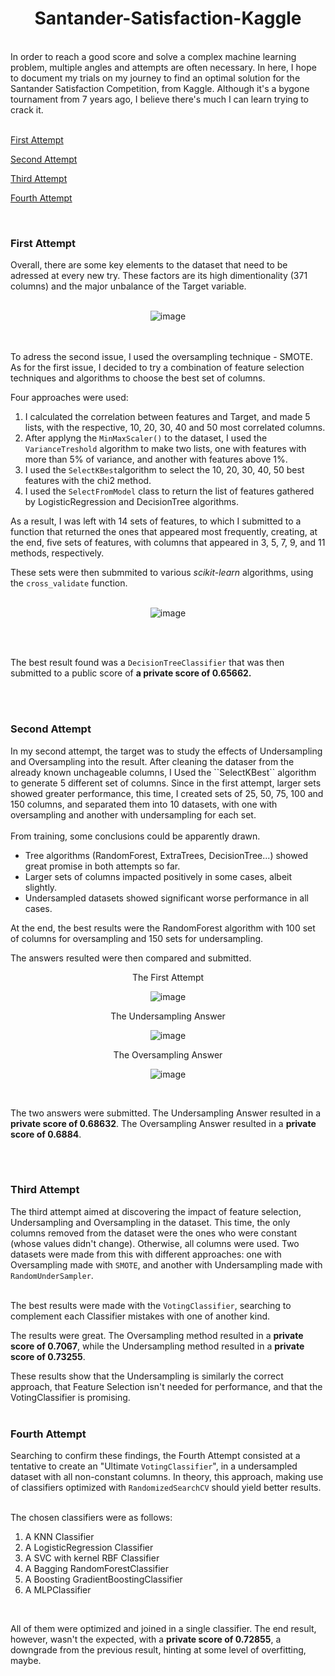 <h1 align = "center">Santander-Satisfaction-Kaggle</h1> 
<br>
In order to reach a good score and solve a complex machine learning problem, multiple angles and attempts are often necessary. In here, I hope to document my trials on my
journey to find an optimal solution for the Santander Satisfaction Competition, from Kaggle. Although it's a bygone tournament from 7 years ago, I believe there's much I can
learn trying to crack it.
<br>
<br>

[First Attempt](#first-attempt)

[Second Attempt](#second-attempt)

[Third Attempt](#third-attempt)

[Fourth Attempt](#fourth-attempt)


  
<br>
<h3 id = "first-attempt">First Attempt</h3>
Overall, there are some key elements to the dataset that need to be adressed at every new try. These factors are its high dimentionality (371 columns) and the major
unbalance of the Target variable.
<br>
<br>

<div align = "center">
  
  ![image](https://github.com/KalimaraPeleteiro/Santander-Satisfaction-Kaggle/assets/94702837/5c38fef8-1d3e-4445-9e74-f33b881b49db)
</div>

<br>
<br>
To adress the second issue, I used the oversampling technique - SMOTE. As for the first issue, I decided to try a combination of feature selection techniques and
algorithms to choose the best set of columns.

Four approaches were used:
1. I calculated the correlation between features and Target, and made 5 lists, with the respective, 10, 20, 30, 40 and 50 most correlated columns.
2. After applyng the ``MinMaxScaler()`` to the dataset, I used the ``VarianceTreshold`` algorithm to make two lists, one with features with more than 5% of variance, and another with features above 1%.
3. I used the ``SelectKBest``algorithm to select the 10, 20, 30, 40, 50 best features with the chi2 method.
4. I used the ``SelectFromModel`` class to return the list of features gathered by LogisticRegression and DecisionTree algorithms.

As a result, I was left with 14 sets of features, to which I submitted to a function that returned the ones that appeared most frequently, creating, at the end,
five sets of features, with columns that appeared in 3, 5, 7, 9, and 11 methods, respectively.

These sets were then submmited to various *scikit-learn* algorithms, using the ``cross_validate`` function.
<br>
<br>

<div align = "center">
  
  ![image](https://github.com/KalimaraPeleteiro/Santander-Satisfaction-Kaggle/assets/94702837/71331869-c315-4f31-85ef-de7175edb2a3)
</div>

<br>
<br>

The best result found was a ``DecisionTreeClassifier`` that was then submitted to a public score of __a private score of 0.65662.__

<br>
<br>
<h3 id = "second-attempt">Second Attempt</h3>
In my second attempt, the target was to study the effects of Undersampling and Oversampling into the result. After cleaning the dataser from the already known unchageable columns, I Used the ``SelectKBest`` algorithm to generate 5 different set of columns. Since in the first attempt, larger sets showed greater performance, this time, I created sets of 25, 50, 75, 100 and 150 columns, and separated them into 10 datasets, with one with oversampling and another with undersampling for each set.
<br>
<br>
From training, some conclusions could be apparently drawn.

- Tree algorithms (RandomForest, ExtraTrees, DecisionTree...) showed great promise in both attempts so far.
- Larger sets of columns impacted positively in some cases, albeit slightly.
- Undersampled datasets showed significant worse performance in all cases.

At the end, the best results were the RandomForest algorithm with 100 set of columns for oversampling and 150 sets for undersampling.

The answers resulted were then compared and submitted.

<div align = "center">
  The First Attempt

  ![image](https://github.com/KalimaraPeleteiro/Santander-Satisfaction-Kaggle/assets/94702837/61b35568-5bb6-4f20-9869-6a7f3f2c5bd3)
</div>

<div align = "center">
  The Undersampling Answer

  ![image](https://github.com/KalimaraPeleteiro/Santander-Satisfaction-Kaggle/assets/94702837/dd90ead5-a1fa-4e81-9695-9b374398e982)
</div>

<div align = "center">
  The Oversampling Answer

  ![image](https://github.com/KalimaraPeleteiro/Santander-Satisfaction-Kaggle/assets/94702837/e5e8a99a-5fef-4fbc-ba3a-62bae248f400)
</div>

<br>

The two answers were submitted. The Undersampling Answer resulted in a **private score of 0.68632**. The Oversampling Answer resulted in a **private score of 0.6884**.

<br>
<br>

<h3 id = "third-attempt">Third Attempt</h3>

The third attempt aimed at discovering the impact of feature selection, Undersampling and Oversampling in the dataset. This time, the only columns removed from the dataset were the ones who were constant (whose values didn't change). Otherwise, all columns were used. Two datasets were made from this with different approaches: one with Oversampling made with ``SMOTE``, and another with Undersampling made with ``RandomUnderSampler``.
<br>
<br>

The best results were made with the ``VotingClassifier``, searching to complement each Classifier mistakes with one of another kind.
<br>

The results were great. The Oversampling method resulted in a **private score of 0.7067**, while the Undersampling method resulted in a **private score of 0.73255**.

These results show that the Undersampling is similarly the correct approach, that Feature Selection isn't needed for performance, and that the VotingClassifier is promising.
<br>
<br>

<h3 id = "fourht-attempt">Fourth Attempt</h3>

Searching to confirm these findings, the Fourth Attempt consisted at a tentative to create an "Ultimate ``VotingClassifier``", in a undersampled dataset with all non-constant columns. In theory, this approach, making use of classifiers optimized with ``RandomizedSearchCV`` should yield better results.
<br>
<br>

The chosen classifiers were as follows:
<br>

1. A KNN Classifier
2. A LogisticRegression Classifier
3. A SVC with kernel RBF Classifier
4. A Bagging RandomForestClassifier
5. A Boosting GradientBoostingClassifier
6. A MLPClassifier
<br>

All of them were optimized and joined in a single classifier. The end result, however, wasn't the expected, with a __private score of 0.72855__, a downgrade from the previous result, hinting at some level of overfitting, maybe.
